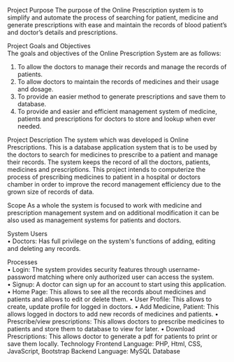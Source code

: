 Project Purpose	                                                                                                                          The purpose of the Online Prescription system is to simplify and automate the process of searching for patient, medicine and generate prescriptions with ease and maintain the records of blood patient’s and doctor’s details and prescriptions.

 Project Goals and Objectives	
The goals and objectives of the Online Prescription System are as follows:
1.	To allow the doctors to manage their records and manage the records of patients. 
2.	To allow doctors to maintain the records of medicines and their usage and dosage. 
3.	To provide an easier method to generate prescriptions and save them to database. 
4.	To provide and easier and efficient management system of medicine, patients and prescriptions
for doctors to store and lookup when ever needed. 

 Project Description	                                                                                                                     The system which was developed is Online Prescriptions. This is a database application system that is to be used by the doctors to search for medicines to prescribe to a patient and manage their records. The system keeps the record of all the doctors, patients, medicines and prescriptions. This project intends to computerize the process of prescribing medicines to patient in a hospital or doctors chamber in order to improve the record management efficiency due to the grown size of records of data.
 
 Scope	 As a whole the system is focused to work with medicine and prescription management system and on additional modification it can be also used as management systems for patients and doctors.

 System Users	
•	Doctors: Has full privilege on the system's functions of adding, editing and deleting any records. 

Processes	
•	Login: The system provides security features through username-password matching where only authorized user can access the system.  
•	Signup: A doctor can sign up for an account to start using this application.
•	Home Page: This allows to see all the records about medicines and patients and allows to
 edit or delete them.
•	User Profile: This allows to create, update profile for logged in doctors. 
•	Add Medicine, Patient: This allows logged in doctors to add new records of medicines and patients. 
•	Prescribe/view prescriptions: This allows doctors to prescribe medicines to patients and store them to database to view for later. 
•	Download Prescriptions: This allows doctor to generate a pdf for patients to print or save them locally. 
 Technology	 Frontend Language: PHP, Html, CSS, JavaScript, Bootstrap
Backend Language: MySQL Database
